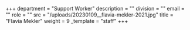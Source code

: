 +++
department = "Support Worker"
description = ""
division = ""
email = ""
role = ""
src = "/uploads/20230109__flavia-mekler-2021.jpg"
title = "Flavia Mekler"
weight = 9
_template = "staff"
+++

